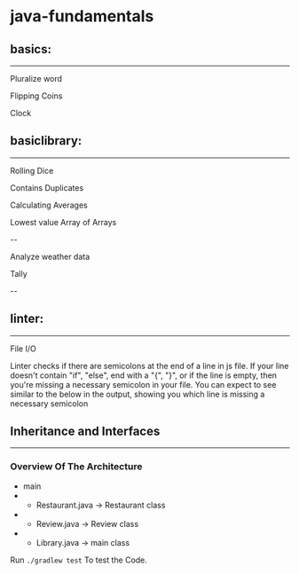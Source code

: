 # java-fundamentals

## basics:
---
Pluralize word

Flipping Coins

Clock


## basiclibrary:
---
Rolling Dice

Contains Duplicates

Calculating Averages

Lowest value Array of Arrays

--

Analyze weather data

Tally

--

## linter:
---
File I/O

Linter checks if there are semicolons at the end of a line in js file. If your line doesn't contain "if", "else", end with a "{", "}", or if the line is empty, then you're missing a necessary semicolon in your file. You can expect to see similar to the below in the output, showing you which line is missing a necessary semicolon

## Inheritance and Interfaces
---
### Overview Of The Architecture

- main
- - Restaurant.java -> Restaurant class
- - Review.java -> Review class
- - Library.java -> main class


Run `./gradlew test` To test the Code.
